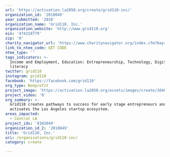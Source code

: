 ```yaml
---
url: 'https://activation.la2050.org/create/grid110-inc/'
organization_id: '2018049'
year_submitted: '2018'
organization_name: 'Grid110, Inc.'
organization_website: 'http://www.grid110.org'
ein: '474318779'
zip: '0'
charity_navigator_url: 'https://www.charitynavigator.org/index.cfm?bay=search.profile&ein=474318779'
link_to_ntee_code: GET CODE
ntee_type: ''
tags_indicators: >-
  Income and Employment, Education: Entrepreneurship, Technology, Digital
  literacy
twitter: grid110
instagram: grid110
facebook: 'https://facebook.com/grid110'
org_type: Nonprofit
project_image: 'https://activation.la2050.org/assets/images/create/2048-wide/grid110-inc.jpg'
project_video: '0'
org_summary: >-
  Grid110 creates pathways to success for early stage entrepreneurs and
  activates the Los Angeles startup ecosystem.
areas_impacted:
  - Central LA
project_ids: '8102049'
organization_id_2: '2018049'
title: 'Grid110, Inc.'
uri: /organizations/grid110-inc/
category: create

---
```


